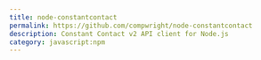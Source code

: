 ```yaml
---
title: node-constantcontact
permalink: https://github.com/compwright/node-constantcontact
description: Constant Contact v2 API client for Node.js
category: javascript:npm
---
```

